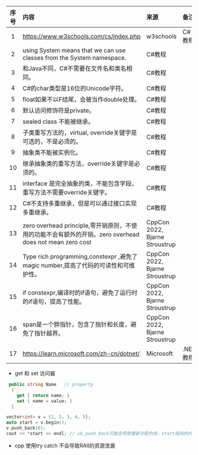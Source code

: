 | 序号 | 内容                                                                                 | 来源                             | 备注     | 类型       |
|:--:|:-----------------------------------------------------------------------------------|:-------------------------------|:-------|:---------|
| 1  | https://www.w3schools.com/cs/index.php                                             | w3schools                      | C#教程   | tutorial |
| 2  | using System means that we can use classes from the System namespace.              | C#教程                           |        | tip      |
| 3  | 和Java不同，C#不需要在文件名和类名相同。                                                            | C#教程                           |        | tip      |
| 4  | C#的char类型是16位的Unicode字符。                                                           | C#教程                           |        | tip      |
| 5  | float如果不以F结尾，会被当作double处理。                                                         | C#教程                           |        | tip      |
| 6  | 默认访问修饰符是private。                                                                   | C#教程                           |        | tip      |
| 7  | sealed class 不能被继承。                                                                | C#教程                           |        | tip      |
| 8  | 子类重写方法的，virtual, override关键字是可选的，不是必须的。                                            | C#教程                           |        | tip      |
| 9  | 抽象类不能被实例化。                                                                         | C#教程                           |        | tip      |
| 10 | 继承抽象类的重写方法，override关键字是必须的。                                                        | C#教程                           |        | tip      |
| 11 | interface 是完全抽象的类，不能包含字段，重写方法不需要override关键字。                                       | C#教程                           |        | tip      |
| 12 | C#不支持多重继承，但是可以通过接口实现多重继承。                                                          | C#教程                           |        | tip      |
| 13 | zero overhead principle,零开销原则，不使用的功能不会有额外的开销。zero overhead does not mean zero cost | CppCon 2022, Bjarne Stroustrup |        | tip      |
| 14 | Type rich programming,constexpr ,避免了magic number,提高了代码的可读性和可维护性。                   | CppCon 2022, Bjarne Stroustrup |        | tip      |
| 15 | if constexpr,编译时的if语句，避免了运行时的if语句，提高了性能。                                           | CppCon 2022, Bjarne Stroustrup |        | tip      |
| 16 | span是一个胖指针，包含了指针和长度，避免了指针越界。                                                       | CppCon 2022, Bjarne Stroustrup |        | tip      |
| 17 | https://learn.microsoft.com/zh-cn/dotnet/                                          | Microsoft                      | .NET教程 | tutorial |


- get 和 set 访问器
```c#
 public string Name   // property
  {
    get { return name; }
    set { name = value; }
  }
```

```cpp
vector<int> v = {1, 2, 3, 4, 5};
auto start = v.begin();
v.push_back(6);
cout << *start << endl; // ub,push_back可能会导致重新分配内存，start指向的内存可能已经被释放

```

- cpp 使用try catch 不会导致RAII的资源泄漏
